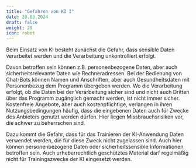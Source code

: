 ```yaml
---
title: "Gefahren von KI I"
date: 28.03.2024
draft: false
weight: 20
icon: robot
---
```

Beim Einsatz von KI besteht zunächst die Gefahr, dass sensible Daten verarbeitet werden und die Verarbeitung unkontrolliert erfolgt.

Davon betroffen sein können z.B. personenbezogene Daten, aber auch sicherheitsrelevante Daten wie Rechneradressen. Bei der Bedienung von Chat-Bots können Namen und Anschriften, aber auch Gesundheitsdaten mit Personenbezug dem Programm übergeben werden. Wo die Verarbeitung erfolgt, ob die Daten bei der Verarbeitung sicher sind und nicht auch Dritten über das Programm zugänglich gemacht werden, ist nicht immer sicher. Kostenfreie Angebote, aber auch kostenpflichtige, verlangen in ihren Nutzungsbedingungen häufig, dass die eingebenen Daten auch für Zwecke des Anbieters genutzt werden dürfen. Hier liegen Missbrauchsrisiken vor, die schwer zu beherrschen sind.

Dazu kommt die Gefahr, dass für das Trainieren der KI-Anwendung Daten verwendet werden, die für diese Zweck nicht zugelassen sind. Auch hier können personenbezogene Daten oder sicherheitssensible Informationen betroffen sein. Auch urheberrechtlich geschütztes Material darf regelmäßig nicht für Trainingszwecke der KI eingesetzt werden.
